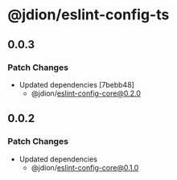 # @jdion/eslint-config-ts

## 0.0.3

### Patch Changes

- Updated dependencies [7bebb48]
  - @jdion/eslint-config-core@0.2.0

## 0.0.2

### Patch Changes

- Updated dependencies
  - @jdion/eslint-config-core@0.1.0
